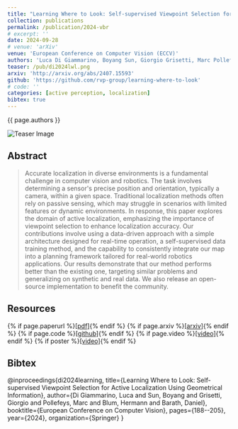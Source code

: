 ```yaml
---
title: "Learning Where to Look: Self-supervised Viewpoint Selection for Active Localization using Geometrical Information"
collection: publications
permalink: /publication/2024-vbr
# excerpt: ''
date: 2024-09-28
# venue: 'arXiv'
venue: 'European Conference on Computer Vision (ECCV)'
authors: 'Luca Di Giammarino, Boyang Sun, Giorgio Grisetti, Marc Pollefeys, Hermann Blum, Daniel Barath'
teaser: /pub/di2024lwl.png
arxiv: 'http://arxiv.org/abs/2407.15593'
github: 'https://github.com/rvp-group/learning-where-to-look'
# code: ''
categories: [active perception, localization]
bibtex: true
---
```


{{ page.authors }}

<img class="pub_teaser" src="../images/pub/di2024lwl" alt="Teaser Image" title="teaser" />


## Abstract

> Accurate localization in diverse environments is a fundamental challenge in computer vision and robotics. The task involves determining a sensor's precise position and orientation, typically a camera, within a given space. Traditional localization methods often rely on passive sensing, which may struggle in scenarios with limited features or dynamic environments. In response, this paper explores the domain of active localization, emphasizing the importance of viewpoint selection to enhance localization accuracy. Our contributions involve using a data-driven approach with a simple architecture designed for real-time operation, a self-supervised data training method, and the capability to consistently integrate our map into a planning framework tailored for real-world robotics applications. Our results demonstrate that our method performs better than the existing one, targeting similar problems and generalizing on synthetic and real data. We also release an open-source implementation to benefit the community.

## Resources

{% if page.paperurl %}<a href=" {{ page.paperurl }} ">[pdf]</a>{% endif %} {% if page.arxiv %}<a href=" {{ page.arxiv }} ">[arxiv]</a>{% endif %} {% if page.code %}<a href=" {{ page.code }} ">[github]</a>{% endif %} {% if page.video %}<a href=" {{ page.video }} ">[video]</a>{% endif %} {% if poster %}<a href=" {{ page.poster }} ">[video]</a>{% endif %}

## Bibtex 
@inproceedings{di2024learning,
  title={Learning Where to Look: Self-supervised Viewpoint Selection for Active Localization Using Geometrical Information},
  author={Di Giammarino, Luca and Sun, Boyang and Grisetti, Giorgio and Pollefeys, Marc and Blum, Hermann and Barath, Daniel},
  booktitle={European Conference on Computer Vision},
  pages={188--205},
  year={2024},
  organization={Springer}
}